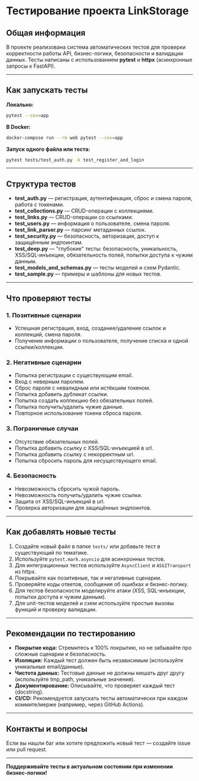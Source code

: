 # Тестирование проекта LinkStorage

## Общая информация

В проекте реализована система автоматических тестов для проверки корректности работы API, бизнес-логики, безопасности и валидации данных. Тесты написаны с использованием **pytest** и **httpx** (асинхронные запросы к FastAPI).

---

## Как запускать тесты

**Локально:**
```bash
pytest --cov=app
```

**В Docker:**
```bash
docker-compose run --rm web pytest --cov=app
```

**Запуск одного файла или теста:**
```bash
pytest tests/test_auth.py -k test_register_and_login
```

---

## Структура тестов

- **test_auth.py** — регистрация, аутентификация, сброс и смена пароля, работа с токенами.
- **test_collections.py** — CRUD-операции с коллекциями.
- **test_links.py** — CRUD-операции со ссылками.
- **test_users.py** — информация о пользователе, смена пароля.
- **test_link_parser.py** — парсинг метаданных ссылок.
- **test_security.py** — безопасность, авторизация, доступ к защищённым эндпоинтам.
- **test_deep.py** — "глубокие" тесты: безопасность, уникальность, XSS/SQL-инъекции, обязательность полей, попытки доступа к чужим данным.
- **test_models_and_schemas.py** — тесты моделей и схем Pydantic.
- **test_sample.py** — примеры и шаблоны для новых тестов.

---

## Что проверяют тесты

### 1. Позитивные сценарии
- Успешная регистрация, вход, создание/удаление ссылок и коллекций, смена пароля.
- Получение информации о пользователе, получение списка и одной ссылки/коллекции.

### 2. Негативные сценарии
- Попытка регистрации с существующим email.
- Вход с неверным паролем.
- Сброс пароля с невалидным или истёкшим токеном.
- Попытка добавить дубликат ссылки.
- Попытка создать коллекцию без обязательных полей.
- Попытка получить/удалить чужие данные.
- Повторное использование токена сброса пароля.

### 3. Пограничные случаи
- Отсутствие обязательных полей.
- Попытка добавить ссылку с XSS/SQL-инъекцией в url.
- Попытка добавить ссылку с некорректным url.
- Попытка сбросить пароль для несуществующего email.

### 4. Безопасность
- Невозможность сбросить чужой пароль.
- Невозможность получить/удалить чужие ссылки.
- Защита от XSS/SQL-инъекций в url.
- Проверка авторизации для защищённых эндпоинтов.

---

## Как добавлять новые тесты

1. Создайте новый файл в папке `tests/` или добавьте тест в существующий по тематике.
2. Используйте `pytest.mark.asyncio` для асинхронных тестов.
3. Для интеграционных тестов используйте `AsyncClient` и `ASGITransport` из httpx.
4. Покрывайте как позитивные, так и негативные сценарии.
5. Проверяйте коды ответов, сообщения об ошибках и бизнес-логику.
6. Для тестов безопасности моделируйте атаки (XSS, SQL-инъекции, попытки доступа к чужим данным).
7. Для unit-тестов моделей и схем используйте простые вызовы функций и проверку валидации.

---

## Рекомендации по тестированию

- **Покрытие кода:** Стремитесь к 100% покрытию, но не забывайте про сложные сценарии и безопасность.
- **Изоляция:** Каждый тест должен быть независимым (используйте уникальные email/данные).
- **Чистота данных:** Тестовые данные не должны мешать друг другу (используйте tmp_path, уникальные значения).
- **Документирование:** Описывайте, что проверяет каждый тест (docstring).
- **CI/CD:** Рекомендуется запускать тесты автоматически при каждом коммите/мерже (например, через GitHub Actions).

---

## Контакты и вопросы

Если вы нашли баг или хотите предложить новый тест — создайте issue или pull request.

---

**Поддерживайте тесты в актуальном состоянии при изменении бизнес-логики!** 